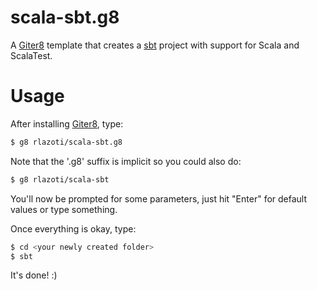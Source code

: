 scala-sbt.g8
============

A [Giter8](https://github.com/n8han/giter8) template that creates a [sbt](https://github.com/sbt/sbt) project with support for Scala and ScalaTest.


Usage
=====
After installing [Giter8](https://github.com/n8han/giter8), type:

```bash
$ g8 rlazoti/scala-sbt.g8
```

Note that the '.g8' suffix is implicit so you could also do:

```bash
$ g8 rlazoti/scala-sbt
```

You'll now be prompted for some parameters, just hit "Enter" for default values or type something.

Once everything is okay, type:

```bash
$ cd <your newly created folder>
$ sbt
```


It's done! :)
